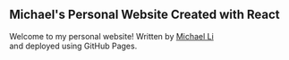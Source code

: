## Michael's Personal Website Created with React

Welcome to my personal website! Written by [Michael Li](https://github.com/16lim21) \
and deployed using GitHub Pages.